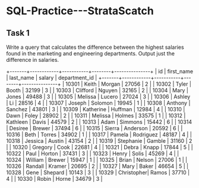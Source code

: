 # SQL-Practice---StrataScatch
## Task 1
Write a query that calculates the difference between the highest salaries found in the marketing and engineering departments. Output just the difference in salaries.

+-------+------------+-----------+--------+---------------+
|   id  | first_name | last_name | salary | department_id |
+-------+------------+-----------+--------+---------------+
| 10301 |   Keith    |   Morgan  | 27056  |       2       |
| 10302 |   Tyler    |   Booth   | 32199  |       3       |
| 10303 |  Clifford  |   Nguyen  | 32165  |       2       |
| 10304 |   Mary     |   Jones   | 49488  |       3       |
| 10305 |  Melissa   |   Lucero  | 27024  |       3       |
| 10306 |   Ashley   |    Li     | 28516  |       4       |
| 10307 |   Joseph   |  Solomon  | 19945  |       1       |
| 10308 |  Anthony   |  Sanchez  | 43801  |       3       |
| 10309 | Katherine  |  Huffman  | 12984  |       4       |
| 10310 |    Dawn    |   Foley   | 28902  |       2       |
| 10311 |  Melissa   |  Holmes   | 33575  |       1       |
| 10312 | Kathleen   |   Davis   | 44579  |       2       |
| 10313 |    Adam    |  Simmons  | 15442  |       6       |
| 10314 |  Desiree   |  Brewer   | 37494  |       6       |
| 10315 |   Sierra   |  Anderson | 20592  |       6       |
| 10316 |    Beth    |   Torres  | 34902  |       1       |
| 10317 |   Pamela   | Rodriguez | 48187  |       4       |
| 10318 |  Jessica   |   Austin  | 43154  |       2       |
| 10319 | Stephanie  |  Gamble   | 31160  |       2       |
| 10320 |  Gregory   |   Cook    | 22681  |       4       |
| 10321 |   Debra    |   Knapp   | 17844  |       5       |
| 10322 |   Paul     |   Horton  | 37431  |       3       |
| 10323 |   Henry    |   Solis   | 45269  |       4       |
| 10324 |  William   |  Brewer   | 15947  |       1       |
| 10325 |   Brian    |  Nelson   | 27006  |       1       |
| 10326 |  Randall   |  Kramer   | 20695  |       2       |
| 10327 |    Mary    |   Baker   | 46654  |       5       |
| 10328 |   Gene     |  Shepard  | 10143  |       3       |
| 10329 | Christopher|   Ramos   | 37710  |       4       |
| 10330 |   Robin    |   Horne   | 34679  |       3       |
